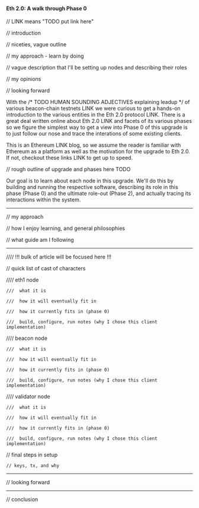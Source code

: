 #### Eth 2.0: A walk through Phase 0

// LINK means "TODO put link here"

// introduction
 
// niceties, vague outline
 
// my approach - learn by doing
 
// vague description that I'll be setting up nodes and describing their roles
 
// my opinions
 
// looking forward

With the /* TODO HUMAN SOUNDING ADJECTIVES explaining leadup */ of various beacon-chain testnets LINK we were curious to get a hands-on introduction to the various entities in the Eth 2.0 protocol LINK. There is a great deal written online about Eth 2.0 LINK and facets of its various phases so we figure the simplest way to get a view into Phase 0 of this upgrade is to just follow our nose and trace the interations of some existing clients. 

This is an Ethereum LINK blog, so we assume the reader is familiar with Ethereum as a platform as well as the motivation for the upgrade to Eth 2.0. If not, checkout these links LINK to get up to speed.

// rough outline of upgrade and phases here TODO

Our goal is to learn about each node in this upgrade. We'll do this by building and running the respective software, describing its role in this phase (Phase 0) and the ultimate role-out (Phase 2), and actually tracing its interactions within the system.

---

// my approach

// how I enjoy learning, and general philosophies

// what guide am I following

---

//// !!! bulk of article will be focused here !!!

// quick list of cast of characters

//// eth1 node

	///  what it is

	///  how it will eventually fit in

	///  how it currently fits in (phase 0)

	///  build, configure, run notes (why I chose this client implementation)

//// beacon node

	///  what it is

	///  how it will eventually fit in

	///  how it currently fits in (phase 0)

	///  build, configure, run notes (why I chose this client implementation)

//// validator node

	///  what it is

	///  how it will eventually fit in

	///  how it currently fits in (phase 0)

	///  build, configure, run notes (why I chose this client implementation)

// final steps in setup
 
	// keys, tx, and why

---

// looking forward

---

// conclusion

